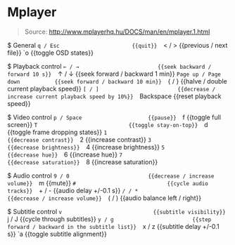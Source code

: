 # Mplayer

> Source: http://www.mplayerhq.hu/DOCS/man/en/mplayer.1.html

$ General
    `q / Esc                       {{quit}} 
    `< / >                         {{previous / next file}} 
    `o                             {{toggle OSD states}} 

$ Playback control
    `← / →                         {{seek backward / forward 10 s}} 
    `↑ / ↓                         {{seek forward / backward 1 min}} 
    `Page up / Page down           {{seek forward / backward 10 min}} 
    `{ / }                         {{halve / double current playback speed}} 
    `[ / ]                         {{decrease / increase current playback speed by 10%}} 
    `Backspace                     {{reset playback speed}} 

$ Video control
    `p / Space                     {{pause}} 
    `f                             {{toggle full screen}} 
    `T                             {{toggle stay-on-top}} 
    `d                             {{toggle frame dropping states}} 
    `1                             {{decrease contrast}} 
    `2                             {{increase contrast}} 
    `3                             {{decrease brightness}} 
    `4                             {{increase brightness}} 
    `5                             {{decrease hue}} 
    `6                             {{increase hue}} 
    `7                             {{decrease saturation}} 
    `8                             {{increase saturation}} 

$ Audio control
    `9 / 0                         {{decrease / increase volume}} 
    `m                             {{mute}} 
    `#                             {{cycle audio tracks}} 
    `+ / -                         {{audio delay +/-0.1 s}} 
    `/ / *                         {{decrease / increase volume}} 
    `( / )                         {{audio balance left / right}} 

$ Subtitle control
    `v                             {{subtitle visibility}} 
    `j / J                         {{cycle through subtitles}} 
    `y / g                         {{step forward / backward in the subtitle list}} 
    `x / z                         {{subtitle delay +/-0.1 s}} 
    `a                             {{toggle subtitle alignment}} 

